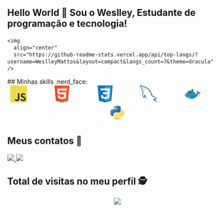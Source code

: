 ## Hello World 👋 Sou o Weslley, Estudante de programação e tecnologia!
<p align="center">

    <img
      align="center"
      src="https://github-readme-stats.vercel.app/api/top-langs/?username=WeslleyMattos&layout=compact&langs_count=7&theme=dracula"
    />
  </a>
 </p>
## Minhas skills :nerd_face:
<div align="center">
    <img height="40" src="https://raw.githubusercontent.com/devicons/devicon/master/icons/javascript/javascript-original.svg">
    &nbsp;&nbsp;&nbsp;&nbsp;&nbsp;&nbsp;&nbsp;&nbsp;&nbsp;&nbsp;&nbsp;&nbsp;&nbsp;
    <img height="40" src="https://raw.githubusercontent.com/devicons/devicon/master/icons/html5/html5-original.svg">
    &nbsp;&nbsp;&nbsp;&nbsp;&nbsp;&nbsp;&nbsp;&nbsp;&nbsp;&nbsp;&nbsp;&nbsp;&nbsp;
    <img height="40" src="https://raw.githubusercontent.com/devicons/devicon/master/icons/css3/css3-original.svg">
    &nbsp;&nbsp;&nbsp;&nbsp;&nbsp;&nbsp;&nbsp;&nbsp;&nbsp;&nbsp;&nbsp;&nbsp;&nbsp;
    <img height="40" src="https://raw.githubusercontent.com/devicons/devicon/master/icons/mysql/mysql-original.svg">
     &nbsp;&nbsp;&nbsp;&nbsp;&nbsp;&nbsp;&nbsp;&nbsp;&nbsp;&nbsp;&nbsp;&nbsp;&nbsp;
    <img height="40" src="https://raw.githubusercontent.com/devicons/devicon/master/icons/docker/docker-original.svg">
    &nbsp;&nbsp;&nbsp;&nbsp;&nbsp;&nbsp;&nbsp;&nbsp;&nbsp;&nbsp;&nbsp;&nbsp;&nbsp;
    <img height="40" src="https://raw.githubusercontent.com/devicons/devicon/master/icons/python/python-original.svg">
    
   
</div>

## Meus contatos :iphone:

    
  <a href = "mailto:weslleymattos2009@gmail.com">
      <img src="https://img.shields.io/badge/-Gmail-%23333?style=for-the-badge&logo=gmail&logoColor=white" target="_blank">
  </a>
      
  <a href="https://www.linkedin.com/in/weslley-mattos/" target="_blank">
  <img src="https://img.shields.io/badge/-LinkedIn-%230077B5?style=for-the-badge&logo=linkedin&logoColor=white" target="_blank">
  </a> 
</p>

<p align="center"> 

 ## Total de visitas no meu perfil :detective: <br>
 <p align="center"> 
   <img alingn="center" src="https://profile-counter.glitch.me/WeslleyMattos/count.svg" />
 </p>

</p>


